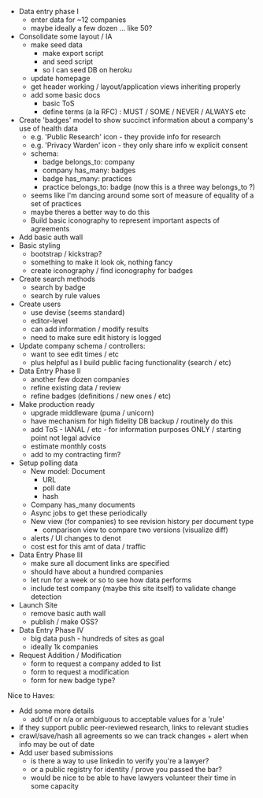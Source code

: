 - Data entry phase I
  - enter data for ~12 companies
  - maybe ideally a few dozen ... like 50?
- Consolidate some layout / IA
  - make seed data
    - make export script
    - and seed script
    - so I can seed DB on heroku
  - update homepage
  - get header working / layout/application views inheriting properly
  - add some basic docs
    - basic ToS
    - define terms (a la RFC) : MUST / SOME / NEVER / ALWAYS etc
- Create 'badges' model to show succinct information about a company's use of health data
  - e.g. 'Public Research' icon - they provide info for research
  - e.g. 'Privacy Warden' icon - they only share info w explicit consent
  - schema:
    - badge belongs_to: company
    - company has_many: badges
    - badge has_many: practices
    - practice belongs_to: badge (now this is a three way belongs_to ?)
  - seems like I'm dancing around some sort of measure of equality of a set of practices
  - maybe theres a better way to do this
  - Build basic iconography to represent important aspects of agreements
- Add basic auth wall
- Basic styling
  - bootstrap / kickstrap?
  - something to make it look ok, nothing fancy
  - create iconography / find iconography for badges
- Create search methods
  - search by badge
  - search by rule values
- Create users
  - use devise (seems standard)
  - editor-level
  - can add information / modify results
  - need to make sure edit history is logged
- Update company schema / controllers:
  - want to see edit times / etc
  - plus helpful as I build public facing functionality (search / etc)
- Data Entry Phase II
  - another few dozen companies
  - refine existing data / review
  - refine badges (definitions / new ones / etc)
- Make production ready
  - upgrade middleware (puma / unicorn)
  - have mechanism for high fidelity DB backup / routinely do this
  - add ToS - IANAL / etc - for information purposes ONLY / starting point not legal advice
  - estimate monthly costs
  - add to my contracting firm?
- Setup polling data
  - New model: Document
    - URL
    - poll date
    - hash
  - Company has_many documents
  - Async jobs to get these periodically
  - New view (for companies) to see revision history per document type
    - comparison view to compare two versions (visualize diff)
  - alerts  / UI changes to denot
  - cost est for this amt of data / traffic
- Data Entry Phase III
  - make sure all document links are specified
  - should have about a hundred companies
  - let run for a week or so to see how data performs
  - include test company (maybe this site itself) to validate change detection
- Launch Site
  - remove basic auth wall
  - publish / make OSS?
- Data Entry Phase IV
  - big data push - hundreds of sites as goal
  - ideally 1k companies
- Request Addition / Modification
  - form to request a company added to list
  - form to request a modification
  - form for new badge type?

Nice to Haves:

- Add some more details
  - add t/f or n/a or ambiguous to acceptable values for a 'rule'
- if they support public peer-reviewed research, links to relevant studies
- crawl/save/hash all agreements so we can track changes + alert when info may be out of date
- Add user based submissions
  - is there a way to use linkedin to verify you're a lawyer?
  - or a public registry for identity / prove you passed the bar?
  - would be nice to be able to have lawyers volunteer their time in some capacity